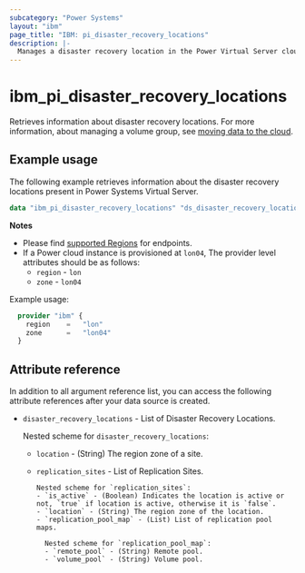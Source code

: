 ```yaml
---
subcategory: "Power Systems"
layout: "ibm"
page_title: "IBM: pi_disaster_recovery_locations"
description: |-
  Manages a disaster recovery location in the Power Virtual Server cloud.
---
```


# ibm_pi_disaster_recovery_locations
Retrieves information about disaster recovery locations. For more information, about managing a volume group, see [moving data to the cloud](https://cloud.ibm.com/docs/power-iaas?topic=power-iaas-moving-data-to-the-cloud).

## Example usage
The following example retrieves information about the disaster recovery locations present in Power Systems Virtual Server.

```terraform
data "ibm_pi_disaster_recovery_locations" "ds_disaster_recovery_locations" {}
```

**Notes**
- Please find [supported Regions](https://cloud.ibm.com/apidocs/power-cloud#endpoint) for endpoints.
- If a Power cloud instance is provisioned at `lon04`, The provider level attributes should be as follows:
  - `region` - `lon`
  - `zone` - `lon04`
  
Example usage:
  ```terraform
    provider "ibm" {
      region    =   "lon"
      zone      =   "lon04"
    }
  ```

## Attribute reference
In addition to all argument reference list, you can access the following attribute references after your data source is created. 

- `disaster_recovery_locations` - List of Disaster Recovery Locations.

  Nested scheme for `disaster_recovery_locations`:
  - `location` - (String) The region zone of a site.
  - `replication_sites` - List of Replication Sites.

        Nested scheme for `replication_sites`:
        - `is_active` - (Boolean) Indicates the location is active or not, `true` if location is active, otherwise it is `false`.
        - `location` - (String) The region zone of the location.
        - `replication_pool_map` - (List) List of replication pool maps.

          Nested scheme for `replication_pool_map`:
          - `remote_pool` - (String) Remote pool.
          - `volume_pool` - (String) Volume pool.
